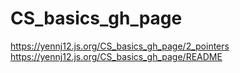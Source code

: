 # CS_basics_gh_page

https://yennj12.js.org/CS_basics_gh_page/2_pointers
https://yennj12.js.org/CS_basics_gh_page/README